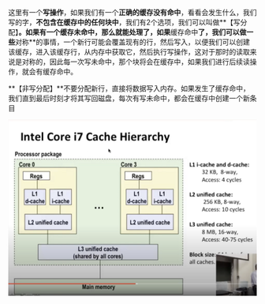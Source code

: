 这里有一个**写操作**，如果我们有一个**正确的缓存没有命中**，看看会发生什么，我们写的字，**不包含在缓存中的任何块中**，我们有2个选项，我们可以叫做**【写分配】**。如果有一个缓存未命中，那么就能处理了，如果**缓存命中**了，我们可以做一些**对称**的事情，一个新行可能会覆盖现有的行，然后写入，以便我们可以创建该缓存，进入该缓存行，从内存中获取它，然后执行写操作，这对于那时的读取来说是对称的，因此每一次写未命中，那个块将会在缓存中，如果我们进行后续读操作，就会有缓存命中。

**【非写分配】**不要分配新行，直接将数据写入内存。如果发生了缓存命中，我们直到最后时刻才将其写回磁盘，每次有写未命中，都会在缓存中创建一个新条目

![image-20230830073708504](image/image-20230830073708504.png)